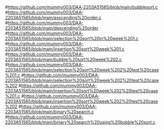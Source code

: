#https://github.com/mummy003/DAA-2203A51565/blob/main/bubblesort.c
#https://github.com/mummy003/DAA-2203A51565/blob/main/asscending%20order.c
#https://github.com/mummy003/DAA-2203A51565/blob/main/descending%20order
#https://github.com/mummy003/DAA-2203A51565/blob/main/selection%20sort%20in%20week%201.c
#https://github.com/mummy003/DAA-2203A51565/blob/main/insertion%20sort%20week%201.c
#https://github.com/mummy003/DAA-2203A51565/blob/main/bubble%20sort%20week%202.c
#https://github.com/mummy003/DAA-2203A51565/blob/main/selection%20sort%20week%202%20test%20case%201.c
#https://github.com/mummy003/DAA-2203A51565/blob/main/selection%20sort%20week%202%20test%20case%202
#https://github.com/mummy003/DAA-2203A51565/blob/main/insertion%20sort%20week%202%20test%20case%201.c
#https://github.com/mummy003/DAA-2203A51565/blob/main/insertion%20sort%20week%202%20test%20case%202
#https://github.com/mummy003/DAA-2203A51565/blob/main/binary%20search.c
#https://github.com/mummy003/DAA-2203A51565/blob/main/binary%20search%20using%20bubble%20sort.c
